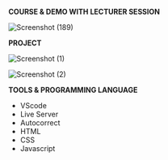 **COURSE & DEMO WITH LECTURER SESSION**

![Screenshot (189)](https://github.com/user-attachments/assets/6a14bcc6-d56d-4c3f-b634-e5120d788b99)



**PROJECT**

![Screenshot (1)](https://github.com/user-attachments/assets/e9013f8f-e3f0-4fda-9009-941a1290b75b)

![Screenshot (2)](https://github.com/user-attachments/assets/ec3cf849-ab8f-44be-b97f-38cc057416aa)



**TOOLS & PROGRAMMING LANGUAGE**

- VScode
- Live Server
- Autocorrect
- HTML
- CSS
- Javascript


